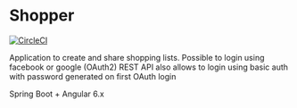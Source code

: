 # Shopper

[![CircleCI](https://circleci.com/gh/q-programming/shopper.svg?style=svg)](https://circleci.com/gh/q-programming/shopper)

Application to create and share shopping lists.
Possible to login using facebook or google (OAuth2)
REST API also allows to login using basic auth with password generated on first OAuth login 

Spring Boot + Angular 6.x